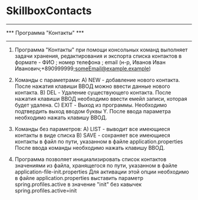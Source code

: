 # SkillboxContacts
______________________________

 *** Программа "Контакты" ***
______________________________

1. Программа "Контакты" при помощи консольных команд выполняет задачи 
хранения, редактирования и экспорта списка контактов 
в формате - ФИО ; номер телефона ; email
(н-р, Иванов Иван Иванович;+890999999;someEmail@example.example)

2. Команды c параметрами:
А) NEW - добавление нового контакта. После нажатия клавиши ВВОД 
можно ввести данные нового контакта.
B) DEL - Удаление существующего контакта. 
После нажатия клавиши ВВОД необходимо ввести емейл записи, 
которая будет удалена.
C) EXIT - Выход из программы. 
Необходимо подтвердить выход вводом буквы Y.
После ввода параметра необходимо нажать клавишу ВВОД.

3. Команды без параметров:
А) LIST - выводит все имеющиеся контакты в виде списка
B) SAVE - сохраняет все имеющиеся контакты в файл по пути, 
указанном в файле application.properties
После ввода команды необходимо нажать клавишу ВВОД.

4. Программа позволяет инициализировать список контактов 
значениями из файла, хранящегося по пути, указанном в файле 
application-file-init.properties
Для активации этой опции необходимо в файле 
application.properties выставить параметр spring.profiles.active
в значение "init" без кавычек
spring.profiles.active=init
